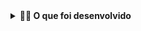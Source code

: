 <details>
  <summary><strong>👨‍💻 O que foi desenvolvido</strong></summary><br />

  Para este projeto, foi criado uma loja de itens medievais, no formato de uma _API_, utilizando _Typescript_.
  
  Você irá desenvolver todas as camadas da aplicação (_Models_, _Service_ e _Controllers_) em seu código e, por meio dessa aplicação, será possível realizar as operações básicas que se pode fazer em um determinado banco de dados:
  Criação, Leitura, Atualização e Exclusão (ou `CRUD`, para as pessoas mais íntimas 😜 - _Create, Read, Update_ e _Delete_).

 foi criado alguns _endpoints_ que irão ler e escrever em um banco de dados, utilizando o **MySQL**.

  ---


  ###  Todos os seus endpoints estao no padrão REST
